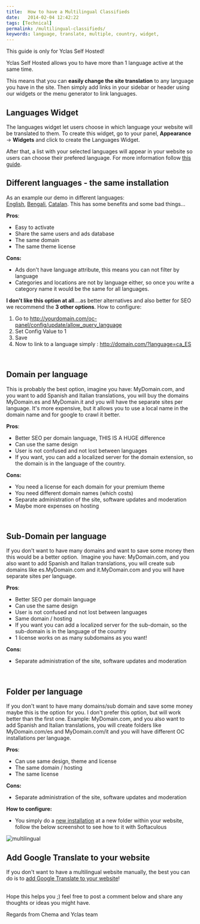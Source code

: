 ```yaml
---
title:  How to have a Multilingual Classifieds
date:   2014-02-04 12:42:22
tags: [Technical]
permalink: /multilingual-classifieds/
keywords: language, translate, multiple, country, widget, 
---
```

<div class="alert alert-warning">
<strong><i class="glyphicon glyphicon-warning-sign"></i> </strong> This guide is only for Yclas Self Hosted!
</div>

Yclas Self Hosted allows you to have more than 1 language active at the same time. 

This means that you can **easily change the site translation** to any language you have in the site. Then simply add links in your sidebar or header using our widgets or the menu generator to link languages.

## Languages Widget

The languages widget let users choose in which language your website will be translated to them. To create this widget, go to your panel, **Appearance** -> **Widgets** and click to create the Languages Widget. 

After that, a list with your selected languages will appear in your website so users can choose their prefered language. For more information follow [this guide](//docs.yclas.com/languages-widget/).


## Different languages - the same installation

As an example our demo in different languages: [English](http://demo.yclas.com/?language=en_EN), [Bengali](http://demo.yclas.com/?language=bn_BD), [Catalan](http://demo.yclas.com/?language=ca_ES). This has some benefits and some bad things...

**Pros**: 

* Easy to activate
* Share the same users and ads database
* The same domain
* The same theme license

**Cons:**

* Ads don't have language attribute, this means you can not filter by language
* Categories and locations are not by language either, so once you write a category name it would be the same for all languages.

**I don't like this option at all**....as better alternatives and also better for SEO we recommend the **3 other options**. How to configure: 

1. Go to http://yourdomain.com/oc-panel/config/update/allow_query_language
2. Set Config Value to 1
3. Save
4. Now to link to a language simply : http://domain.com/?language=ca_ES

<br>

## Domain per language

This is probably the best option, imagine you have: MyDomain.com, and you want to add Spanish and Italian translations, you will buy the domains MyDomain.es and MyDomain.it and you will have the separate sites per language. It's more expensive, but it allows you to use a local name in the domain name and for google to crawl it better.

**Pros**:

* Better SEO per domain language, THIS IS A HUGE difference
* Can use the same design
* User is not confused and not lost between languages
* If you want, you can add a localized server for the domain extension, so the domain is in the language of the country.

**Cons:**

* You need a license for each domain for your premium theme
* You need different domain names (which costs)
* Separate administration of the site, software updates and moderation
* Maybe more expenses on hosting

<br>

## Sub-Domain per language

If you don't want to have many domains and want to save some money then this would be a better option.  Imagine you have: MyDomain.com, and you also want to add Spanish and Italian translations, you will create sub domains like es.MyDomain.com and it.MyDomain.com and you will have separate sites per language.

**Pros**:

* Better SEO per domain language
* Can use the same design
* User is not confused and not lost between languages
* Same domain / hosting
* If you want you can add a localized server for the sub-domain, so the sub-domain is in the language of the country
* 1 license works on as many subdomains as you want!

**Cons:**

* Separate administration of the site, software updates and moderation

<br> 

## Folder per language

If you don't want to have many domains/sub domain and save some money maybe this is the option for you. I don't prefer this option, but will work better than the first one. Example: MyDomain.com, and you also want to add Spanish and Italian translations, you will create folders like MyDomain.com/es and MyDomain.com/it and you will have different OC installations per language.

**Pros**:

* Can use same design, theme and license
* The same domain / hosting
* The same license

**Cons:**

* Separate administration of the site, software updates and moderation

**How to configure:**

* You simply do a [new installation](http://docs.yclas.com/install-self-hosted/) at a new folder within your website, follow the below screenshot to see how to it with Softaculous

![multilingual](//i0.wp.com/open-classifieds.com/wp-content/uploads/2014/02/multilingual.png?fit=1024%2C1024)

## Add Google Translate to your website

If you don't want to have a multilingual website manually, the best you can do is to [add Google Translate to your website]({{site.baseurl}}/add-google-translate/)!

<br>
Hope this helps you ;) feel free to post a comment below and share any thoughts or ideas you might have. 

Regards from Chema and Yclas team


